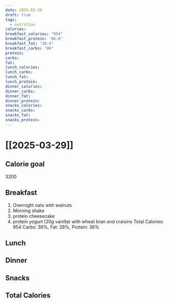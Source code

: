 ```yaml
---
date: 2025-03-29
draft: true
tags:
  - nutrition
calories: 
breakfast_calories: "954"
breakfast_protein: "86.6"
breakfast_fat: "30.4"
breakfast_carbs: "86"
protein: 
carbs: 
fat: 
lunch_calories: 
lunch_carbs: 
lunch_fat: 
lunch_protein: 
dinner_calories: 
dinner_carbs: 
dinner_fat: 
dinner_protein: 
snacks_calories: 
snacks_carbs: 
snacks_fat: 
snacks_protein:
---
```


# [[2025-03-29]]

## Calorie goal

3200

## Breakfast

1. Overnight oats with walnuts
2. Morning shake
3. protein cheesecake
4. protein yogurt (20g vanilla) with wheat bran and craisins
Total Calories: 954
Carbs: 36%, Fat: 28%, Protein: 36%

## Lunch

## Dinner

## Snacks

## Total Calories
